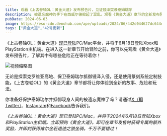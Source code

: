 ```yaml
---
title: 观看《上古卷轴OL：黄金大道》发布预告片，见证镜泽突袭泰姆瑞尔
description: 被遗忘魔神的手下在西威尔德掀起了混乱。观看《黄金大道》章节的全新发布预告片，准备迎战来自镜泽的部队。
pubDate: 2024-06-03
image: https://eso-cdn.denohub.com/ape/uploads/2024/06/442d044627dc644d998b0aaf68a37548.jpg
tags: ["黄金大道","42号更新"]
---
```


《上古卷轴OL：黄金大道》[现已登陆](/news/post/66077)PC/Mac平台，并将于6月18日登陆Xbox和PlayStation主机端。在进入这一新章节开始冒险之前，你可以先观看《黄金大道》发布预告片，了解其中有哪些危险正在等待着你！

![视频缩略图](https://i.ytimg.com/vi/M01G4RmyUho/maxresdefault.jpg)

无论是探索克罗维亚高地、保卫泰姆瑞尔抵御镜泽入侵，还是使用篆刻系统定制技能，《上古卷轴OL》的《黄金大道》章节都将让你体验到全新的故事、危险和玩法。

你准备好保护泰姆瑞尔并抵御现身人间的被遗忘魔神了吗？请通过[X（即Twitter）](https://twitter.com/TESOnline)、[Instagram](https://www.instagram.com/elderscrollsonline/)和[Facebook](https://www.facebook.com/ElderScrollsOnline)告诉我们。

_《上古卷轴OL：黄金大道》现已登陆PC/Mac，并将于2024年6月18日登陆Xbox和PlayStation主机端。立即预购《黄金大道》，即可在章节发售时获得专属的额外奖励，并即刻获得维尔金石遗迹之狼坐骑。千万不要错过！_
